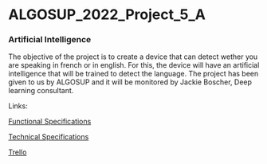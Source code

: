 # ALGOSUP_2022_Project_5_A
### Artificial Intelligence
The objective of the project is to create a device that can detect wether you are speaking in french
or in english. For this, the device will have an artificial intelligence that will be trained to detect the language. The project has been given to us by ALGOSUP and it will be monitored by Jackie Boscher, Deep learning consultant.

Links:

[Functional Specifications]()

[Technical Specifications]()

[Trello](https://trello.com/b/8Cp5xbI5/project5a)

